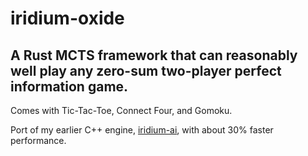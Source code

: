 # iridium-oxide
## A Rust MCTS framework that can reasonably well play any zero-sum two-player perfect information game.

Comes with Tic-Tac-Toe, Connect Four, and Gomoku.

Port of my earlier C++ engine, [iridium-ai](https://github.com/cosmobobak/iridium-ai), with about 30% faster performance.
